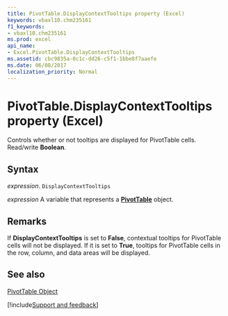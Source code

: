 ```yaml
---
title: PivotTable.DisplayContextTooltips property (Excel)
keywords: vbaxl10.chm235161
f1_keywords:
- vbaxl10.chm235161
ms.prod: excel
api_name:
- Excel.PivotTable.DisplayContextTooltips
ms.assetid: cbc9835a-0c1c-dd26-c5f1-1bbe8f7aaefe
ms.date: 06/08/2017
localization_priority: Normal
---
```



# PivotTable.DisplayContextTooltips property (Excel)

Controls whether or not tooltips are displayed for PivotTable cells. Read/write  **Boolean**.


## Syntax

_expression_. `DisplayContextTooltips`

_expression_ A variable that represents a **[PivotTable](Excel.PivotTable.md)** object.


## Remarks

If  **DisplayContextTooltips** is set to **False**, contextual tooltips for PivotTable cells will not be displayed. If it is set to **True**, tooltips for PivotTable cells in the row, column, and data areas will be displayed.


## See also


[PivotTable Object](Excel.PivotTable.md)

[!include[Support and feedback](~/includes/feedback-boilerplate.md)]
